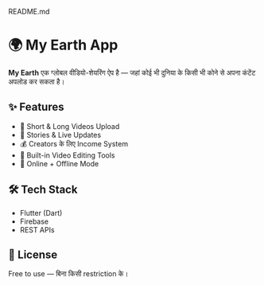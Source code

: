 README.md 
# 🌍 My Earth App

**My Earth** एक ग्लोबल वीडियो-शेयरिंग ऐप है — जहां कोई भी दुनिया के किसी भी कोने से अपना कंटेंट अपलोड कर सकता है।

## ✨ Features
- 🎥 Short & Long Videos Upload
- 📢 Stories & Live Updates
- 💰 Creators के लिए Income System
- 🎨 Built-in Video Editing Tools
- 📡 Online + Offline Mode

## 🛠 Tech Stack
- Flutter (Dart)
- Firebase
- REST APIs

## 📄 License
Free to use — बिना किसी restriction के।
